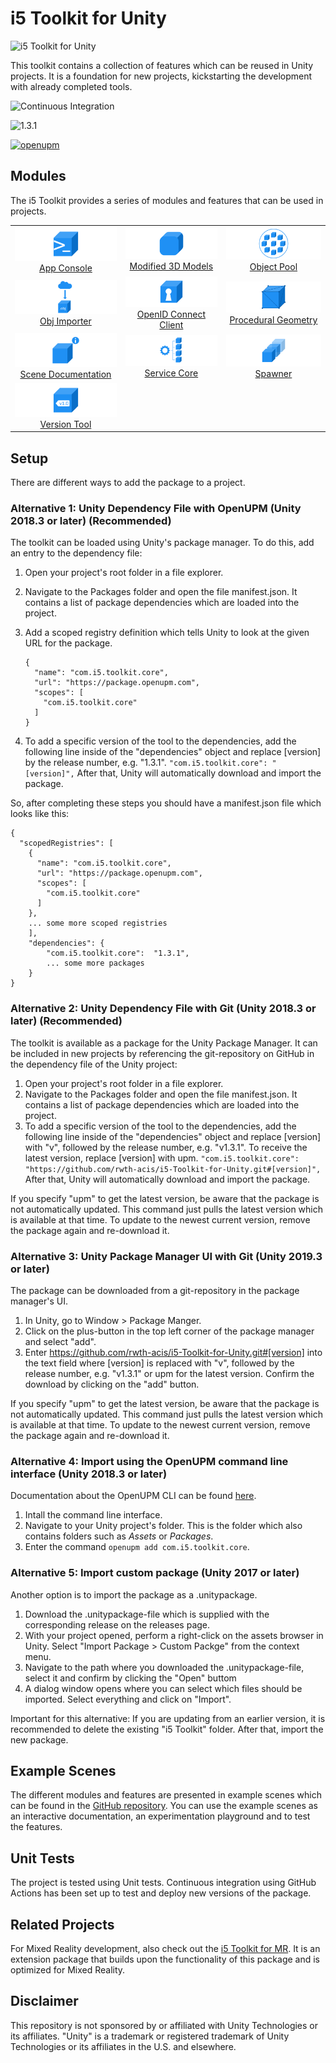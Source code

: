 # i5 Toolkit for Unity

![i5 Toolkit for Unity](https://raw.githubusercontent.com/rwth-acis/i5-Toolkit-for-Unity/develop/Logos/Logo%20wide.svg)

This toolkit contains a collection of features which can be reused in Unity projects.
It is a foundation for new projects, kickstarting the development with already completed tools.

![Continuous Integration](https://github.com/rwth-acis/i5-Toolkit-for-Unity/workflows/Continuous%20Integration/badge.svg)

![1.3.1](https://img.shields.io/badge/version-1.3.1-blue)

[![openupm](https://img.shields.io/npm/v/com.i5.toolkit.core?label=openupm&registry_uri=https://package.openupm.com)](https://openupm.com/packages/com.i5.toolkit.core/)

## Modules

The i5 Toolkit provides a series of modules and features that can be used in projects.

<table style="text-align: center; vertical-align: middle">
    <tr>
        <td><a href="manual/App-Console.md"><img src="resources/Logos/AppConsole.svg" alt="App Console" style="width:200px"/><br/>App Console</a></td>
        <td><a href="manual/Modified-3D-Objects.md"><img src="resources/Logos/RoundedCorners.svg" alt="Modified 3D Objects" style="width:200px"/><br/>Modified 3D Models</a></td>
        <td><a href="manual/Object-Pool.md"><img src="resources/Logos/ObjectPool.svg" alt="Object Pool" style="width:200px"/><br/>Object Pool</a></td>
    </tr>
    <tr>
        <td><a href="manual/Obj-Importer.md"><img src="resources/Logos/ObjImporter.svg" alt="Obj Importer" style="width:200px"/><br/>Obj Importer</a></td>
        <td><a href="manual/OpenID-Connect-Client.md"><img src="resources/Logos/OpenIDConnectClient.svg" alt="OpenID Connect Client" style="width:200px"/><br/>OpenID Connect Client</a></td>
        <td><a href="manual/Procedural-Geometry.md"><img src="resources/Logos/ProceduralGeometry.svg" alt="Procedural Geometry" style="width:200px"/><br/>Procedural Geometry</a></td>
    </tr>
    <tr>
        <td><a href="manual/Scene-Documentation.md"><img src="resources/Logos/SceneDocumentation.svg" alt="Scene Documentation" style="width:200px"/><br/>Scene Documentation</a></td>
        <td><a href="manual/Service-Core.md"><img src="resources/Logos/ServiceCore.svg" alt="Service Core" style="width:200px"/><br/>Service Core</a></td>
        <td><a href="manual/Spawner.md"><img src="resources/Logos/Spawner.svg" alt="Spawner" style="width:200px"/><br/>Spawner</a></td>
    </tr>
    <tr>
        <td><a href="manual/Version-Tool.md"><img src="resources/Logos/Version-Tool.svg" alt="Version Tool" style="width:200px"/><br/>Version Tool</a></td>
    </tr>
</table>

## Setup

There are different ways to add the package to a project.

### Alternative 1: Unity Dependency File with OpenUPM (Unity 2018.3 or later) (Recommended)

The toolkit can be loaded using Unity's package manager.
To do this, add an entry to the dependency file:

1. Open your project's root folder in a file explorer.
2. Navigate to the Packages folder and open the file manifest.json.
   It contains a list of package dependencies which are loaded into the project.
3. Add a scoped registry definition which tells Unity to look at the given URL for the package.
   ```
   {
     "name": "com.i5.toolkit.core",
     "url": "https://package.openupm.com",
     "scopes": [
       "com.i5.toolkit.core"
     ]
   }
   ```

4. To add a specific version of the tool to the dependencies, add the following line inside of the "dependencies" object and replace [version] by the release number, e.g. "1.3.1".
   `"com.i5.toolkit.core": "[version]",`
   After that, Unity will automatically download and import the package.

So, after completing these steps you should have a manifest.json file which looks like this:

```
{
  "scopedRegistries": [
    {
      "name": "com.i5.toolkit.core",
      "url": "https://package.openupm.com",
      "scopes": [
        "com.i5.toolkit.core"
      ]
    },
    ... some more scoped registries
    ],
    "dependencies": {
        "com.i5.toolkit.core":  "1.3.1",
        ... some more packages
    }
}
```

### Alternative 2: Unity Dependency File with Git (Unity 2018.3 or later) (Recommended)

The toolkit is available as a package for the Unity Package Manager.
It can be included in new projects by referencing the git-repository on GitHub in the dependency file of the Unity project:

1. Open your project's root folder in a file explorer.
2. Navigate to the Packages folder and open the file manifest.json.
   It contains a list of package dependencies which are loaded into the project.
3. To add a specific version of the tool to the dependencies, add the following line inside of the "dependencies" object and replace [version] with "v", followed by the release number, e.g. "v1.3.1".
   To receive the latest version, replace [version] with upm.
   `"com.i5.toolkit.core": "https://github.com/rwth-acis/i5-Toolkit-for-Unity.git#[version]",`
   After that, Unity will automatically download and import the package.

If you specify "upm" to get the latest version, be aware that the package is not automatically updated.
This command just pulls the latest version which is available at that time.
To update to the newest current version, remove the package again and re-download it.

### Alternative 3: Unity Package Manager UI with Git (Unity 2019.3 or later)

The package can be downloaded from a git-repository in the package manager's UI.

1. In Unity, go to Window > Package Manger.
2. Click on the plus-button in the top left corner of the package manager and select "add".
3. Enter https://github.com/rwth-acis/i5-Toolkit-for-Unity.git#[version] into the text field where [version] is replaced with "v", followed by the release number, e.g. "v1.3.1" or upm for the latest version.
   Confirm the download by clicking on the "add" button.

If you specify "upm" to get the latest version, be aware that the package is not automatically updated.
This command just pulls the latest version which is available at that time.
To update to the newest current version, remove the package again and re-download it.

### Alternative 4: Import using the OpenUPM command line interface (Unity 2018.3 or later)

Documentation about the OpenUPM CLI can be found [here](https://openupm.com/docs/getting-started.html#installing-openupm-cli).

1. Intall the command line interface.
2. Navigate to your Unity project's folder.
   This is the folder which also contains folders such as *Assets* or *Packages*.
3. Enter the command `openupm add com.i5.toolkit.core`.

### Alternative 5: Import custom package (Unity 2017 or later)

Another option is to import the package as a .unitypackage.

1. Download the .unitypackage-file which is supplied with the corresponding release on the releases page.
2. With your project opened, perform a right-click on the assets browser in Unity. Select "Import Package > Custom Packge" from the context menu.
3. Navigate to the path where you downloaded the .unitypackage-file, select it and confirm by clicking the "Open" buttom
4. A dialog window opens where you can select which files should be imported. Select everything and click on "Import".

Important for this alternative: If you are updating from an earlier version, it is recommended to delete the existing "i5 Toolkit" folder.
After that, import the new package.

## Example Scenes

The different modules and features are presented in example scenes which can be found in the [GitHub repository](https://github.com/rwth-acis/i5-Toolkit-for-Unity).
You can use the example scenes as an interactive documentation, an experimentation playground and to test the features.

## Unit Tests
The project is tested using Unit tests.
Continuous integration using GitHub Actions has been set up to test and deploy new versions of the package.

## Related Projects

For Mixed Reality development, also check out the [i5 Toolkit for MR](https://github.com/rwth-acis/i5-Toolkit-for-Mixed-Reality).
It is an extension package that builds upon the functionality of this package and is optimized for Mixed Reality.

## Disclaimer

This repository is not sponsored by or affiliated with Unity Technologies or its affiliates.
"Unity" is a trademark or registered trademark of Unity Technologies or its affiliates in the U.S. and elsewhere.